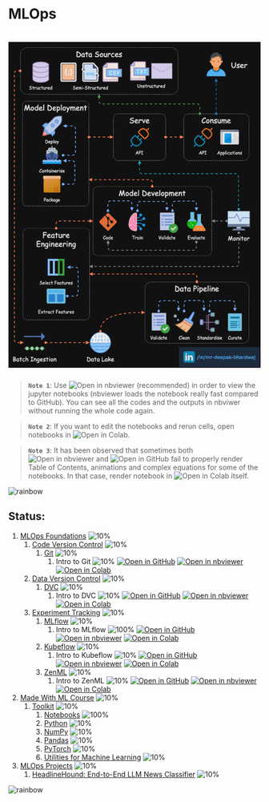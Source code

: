 # MLOps

# ![MLOps](data/animations/MLOps-01.gif)

> **`Note 1`**: Use ![Open in nbviewer](https://img.shields.io/badge/Jupyter%20nbviewer-F37626?logo=jupyter&logoColor=white&style=flat) (recommended) in order to view the jupyter notebooks (nbviewer loads the notebook really fast compared to GitHub). You can see all the codes and the outputs in nbviwer without running the whole code again.

> **`Note 2`**: If you want to edit the notebooks and rerun cells, open notebooks in ![Open in Colab](https://img.shields.io/badge/Google%20Colab-F9AB00?logo=googlecolab&logoColor=white&style=flat).

> **`Note 3`**: It has been observed that sometimes both ![Open in nbviewer](https://img.shields.io/badge/Jupyter%20nbviewer-F37626?logo=jupyter&logoColor=white&style=flat) and ![Open in GitHub](https://img.shields.io/badge/GitHub-181717?logo=github&logoColor=white&style=flat) fail to properly render Table of Contents, animations and complex equations for some of the notebooks. In that case, render notebook in ![Open in Colab](https://img.shields.io/badge/Google%20Colab-F9AB00?logo=googlecolab&logoColor=white&style=flat) itself.

![rainbow](https://github.com/ancilcleetus/My-Learning-Journey/assets/25684256/839c3524-2a1d-4779-85a0-83c562e1e5e5)

## Status:

1. [MLOps Foundations](01-MLOps-Foundations) ![10%](https://geps.dev/progress/10)
    1. [Code Version Control](01-MLOps-Foundations/Code-Version-Control) ![10%](https://geps.dev/progress/10)
        1. [Git](01-MLOps-Foundations/Code-Version-Control/Git) ![10%](https://geps.dev/progress/10)
            1. Intro to Git ![10%](https://geps.dev/progress/10) [![Open in GitHub](https://img.shields.io/badge/GitHub-181717?logo=github&logoColor=white&style=flat)](01-MLOps-Foundations/Code-Version-Control/Git/Intro_to_Git.ipynb) [![Open in nbviewer](https://img.shields.io/badge/Jupyter%20nbviewer-F37626?logo=jupyter&logoColor=white&style=flat)](https://nbviewer.org/github/ancilcleetus/My-Learning-Journey/blob/main/MLOps/01-MLOps-Foundations/Code-Version-Control/Git/Intro_to_Git.ipynb) [![Open in Colab](https://img.shields.io/badge/Google%20Colab-F9AB00?logo=googlecolab&logoColor=white&style=flat)](https://colab.research.google.com/github/ancilcleetus/My-Learning-Journey/blob/main/MLOps/01-MLOps-Foundations/Code-Version-Control/Git/Intro_to_Git.ipynb)
    2. [Data Version Control](01-MLOps-Foundations/Data-Version-Control) ![10%](https://geps.dev/progress/10)
        1. [DVC](01-MLOps-Foundations/Data-Version-Control/DVC) ![10%](https://geps.dev/progress/10)
            1. Intro to DVC ![10%](https://geps.dev/progress/10) [![Open in GitHub](https://img.shields.io/badge/GitHub-181717?logo=github&logoColor=white&style=flat)](01-MLOps-Foundations/Data-Version-Control/DVC/Intro_to_DVC.ipynb) [![Open in nbviewer](https://img.shields.io/badge/Jupyter%20nbviewer-F37626?logo=jupyter&logoColor=white&style=flat)](https://nbviewer.org/github/ancilcleetus/My-Learning-Journey/blob/main/MLOps/01-MLOps-Foundations/Data-Version-Control/DVC/Intro_to_DVC.ipynb) [![Open in Colab](https://img.shields.io/badge/Google%20Colab-F9AB00?logo=googlecolab&logoColor=white&style=flat)](https://colab.research.google.com/github/ancilcleetus/My-Learning-Journey/blob/main/MLOps/01-MLOps-Foundations/Data-Version-Control/DVC/Intro_to_DVC.ipynb)
    3. [Experiment Tracking](01-MLOps-Foundations/Experiment-Tracking) ![10%](https://geps.dev/progress/10)
        1. [MLflow](01-MLOps-Foundations/Experiment-Tracking/MLflow) ![10%](https://geps.dev/progress/10)
            1. Intro to MLflow ![100%](https://geps.dev/progress/100) [![Open in GitHub](https://img.shields.io/badge/GitHub-181717?logo=github&logoColor=white&style=flat)](01-MLOps-Foundations/Experiment-Tracking/MLflow/Intro_to_MLflow.ipynb) [![Open in nbviewer](https://img.shields.io/badge/Jupyter%20nbviewer-F37626?logo=jupyter&logoColor=white&style=flat)](https://nbviewer.org/github/ancilcleetus/My-Learning-Journey/blob/main/MLOps/01-MLOps-Foundations/Experiment-Tracking/MLflow/Intro_to_MLflow.ipynb) [![Open in Colab](https://img.shields.io/badge/Google%20Colab-F9AB00?logo=googlecolab&logoColor=white&style=flat)](https://colab.research.google.com/github/ancilcleetus/My-Learning-Journey/blob/main/MLOps/01-MLOps-Foundations/Experiment-Tracking/MLflow/Intro_to_MLflow.ipynb)
        2. [Kubeflow](01-MLOps-Foundations/Experiment-Tracking/Kubeflow) ![10%](https://geps.dev/progress/10)
            1. Intro to Kubeflow ![10%](https://geps.dev/progress/10) [![Open in GitHub](https://img.shields.io/badge/GitHub-181717?logo=github&logoColor=white&style=flat)](01-MLOps-Foundations/Experiment-Tracking/Kubeflow/Intro_to_Kubeflow.ipynb) [![Open in nbviewer](https://img.shields.io/badge/Jupyter%20nbviewer-F37626?logo=jupyter&logoColor=white&style=flat)](https://nbviewer.org/github/ancilcleetus/My-Learning-Journey/blob/main/MLOps/01-MLOps-Foundations/Experiment-Tracking/Kubeflow/Intro_to_Kubeflow.ipynb) [![Open in Colab](https://img.shields.io/badge/Google%20Colab-F9AB00?logo=googlecolab&logoColor=white&style=flat)](https://colab.research.google.com/github/ancilcleetus/My-Learning-Journey/blob/main/MLOps/01-MLOps-Foundations/Experiment-Tracking/Kubeflow/Intro_to_Kubeflow.ipynb)
        3. [ZenML](01-MLOps-Foundations/Experiment-Tracking/ZenML) ![10%](https://geps.dev/progress/10)
            1. Intro to ZenML ![10%](https://geps.dev/progress/10) [![Open in GitHub](https://img.shields.io/badge/GitHub-181717?logo=github&logoColor=white&style=flat)](01-MLOps-Foundations/Experiment-Tracking/ZenML/Intro_to_ZenML.ipynb) [![Open in nbviewer](https://img.shields.io/badge/Jupyter%20nbviewer-F37626?logo=jupyter&logoColor=white&style=flat)](https://nbviewer.org/github/ancilcleetus/My-Learning-Journey/blob/main/MLOps/01-MLOps-Foundations/Experiment-Tracking/ZenML/Intro_to_ZenML.ipynb) [![Open in Colab](https://img.shields.io/badge/Google%20Colab-F9AB00?logo=googlecolab&logoColor=white&style=flat)](https://colab.research.google.com/github/ancilcleetus/My-Learning-Journey/blob/main/MLOps/01-MLOps-Foundations/Experiment-Tracking/ZenML/Intro_to_ZenML.ipynb)
2. [Made With ML Course](02-Made-With-ML-Course) ![10%](https://geps.dev/progress/10)
    1. [Toolkit](02-Made-With-ML-Course/Toolkit) ![10%](https://geps.dev/progress/10)
        1. [Notebooks](02-Made-With-ML-Course/Toolkit/Notebooks.ipynb) ![100%](https://geps.dev/progress/100)
        2. [Python](02-Made-With-ML-Course/Toolkit/Python.ipynb) ![10%](https://geps.dev/progress/10)
        3. [NumPy](02-Made-With-ML-Course/Toolkit/NumPy.ipynb) ![10%](https://geps.dev/progress/10)
        4. [Pandas](02-Made-With-ML-Course/Toolkit/Pandas.ipynb) ![10%](https://geps.dev/progress/10)
        5. [PyTorch](02-Made-With-ML-Course/Toolkit/PyTorch.ipynb) ![10%](https://geps.dev/progress/10)
        6. [Utilities for Machine Learning](02-Made-With-ML-Course/Toolkit/Utilities_for_ML.ipynb) ![10%](https://geps.dev/progress/10)
3. [MLOps Projects](03-MLOps-Projects) ![10%](https://geps.dev/progress/10)
    1. [HeadlineHound: End-to-End LLM News Classifier](03-MLOps-Projects/MLOps_Project_01_HeadlineHound) ![10%](https://geps.dev/progress/10)

![rainbow](https://github.com/ancilcleetus/My-Learning-Journey/assets/25684256/839c3524-2a1d-4779-85a0-83c562e1e5e5)

